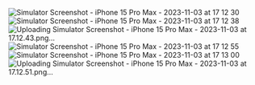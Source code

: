 
![Simulator Screenshot - iPhone 15 Pro Max - 2023-11-03 at 17 12 30](https://github.com/SharifSharipov/clothing_store/assets/119672350/26197af3-e1a5-49f5-a883-75ba159ff450)
![Simulator Screenshot - iPhone 15 Pro Max - 2023-11-03 at 17 12 38](https://github.com/SharifSharipov/clothing_store/assets/119672350/06221e48-6a01-4b3a-a968-bacd8e5c1c3f)
![Uploading Simulator Screenshot - iPhone 15 Pro Max - 2023-11-03 at 17.12.43.png…]()
![Simulator Screenshot - iPhone 15 Pro Max - 2023-11-03 at 17 12 55](https://github.com/SharifSharipov/clothing_store/assets/119672350/d108968c-e880-48b7-9774-3f8184bad4fb)
![Simulator Screenshot - iPhone 15 Pro Max - 2023-11-03 at 17 13 00](https://github.com/SharifSharipov/clothing_store/assets/119672350/24659a37-e96f-4430-ae29-c8f9baa10c88)
![Uploading Simulator Screenshot - iPhone 15 Pro Max - 2023-11-03 at 17.12.51.png…]()
